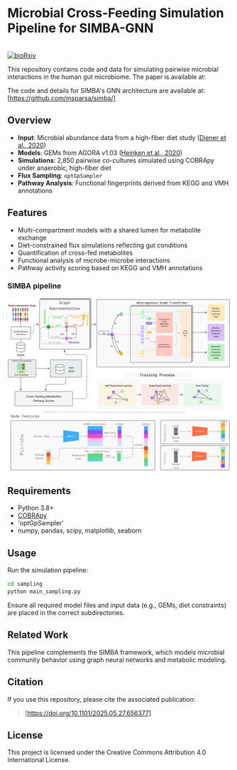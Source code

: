 # Microbial Cross-Feeding Simulation Pipeline for SIMBA-GNN
<br>[![bioRxiv](https://img.shields.io/badge/bioRxiv-10.1101%2F2025.05.27.656377-orange)](https://doi.org/10.1101/2025.05.27.656377)<br>

This repository contains code and data for simulating pairwise microbial interactions in the human gut microbiome. 
The paper is available at: 

The code and details for SIMBA's GNN architecture are available at: [https://github.com/msparsa/simba/]

## Overview
- **Input**: Microbial abundance data from a high-fiber diet study ([Diener et al., 2020](https://doi.org/10.1093/bioinformatics/btaa234))  
- **Models**: GEMs from AGORA v1.03 ([Heinken et al., 2020](https://doi.org/10.1038/s41597-020-0433-6))  
- **Simulations**: 2,850 pairwise co-cultures simulated using COBRApy under anaerobic, high-fiber diet  
- **Flux Sampling**: `optGpSampler`  
- **Pathway Analysis**: Functional fingerprints derived from KEGG and VMH annotations

## Features

- Multi-compartment models with a shared lumen for metabolite exchange  
- Diet-constrained flux simulations reflecting gut conditions  
- Quantification of cross-fed metabolites  
- Functional analysis of microbe-microbe interactions
- Pathway activity scoring based on KEGG and VMH annotations

### SIMBA pipeline
![Cross-feeding overview](SIMBA.png)

## Requirements

- Python 3.8+  
- [COBRApy](https://github.com/opencobra/cobrapy)  
- 'optGpSampler'
- numpy, pandas, scipy, matplotlib, seaborn

## Usage
Run the simulation pipeline:

```bash
cd sampling
python main_sampling.py
```

Ensure all required model files and input data (e.g., GEMs, diet constraints) are placed in the correct subdirectories.

## Related Work
This pipeline complements the SIMBA framework, which models microbial community behavior using graph neural networks and metabolic modeling.

## Citation

If you use this repository, please cite the associated publication:

> [https://doi.org/10.1101/2025.05.27.656377]

## License

This project is licensed under the Creative Commons Attribution 4.0 International License.
